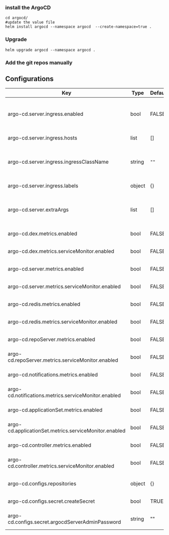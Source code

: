 ### install the ArgoCD 
```
cd argocd/
#update the value file
helm install argocd --namespace argocd  --create-namespace=true .
```
### Upgrade 
```
helm upgrade argocd --namespace argocd .
```

### Add the git repos manually 

## Configurations

| Key                                                  | Type   | Default | Description                                                  |
|------------------------------------------------------|--------|---------|--------------------------------------------------------------|
| argo-cd.server.ingress.enabled                       | bool   | FALSE   | Enable an ingress resource for the Argo CD server            |
| argo-cd.server.ingress.hosts                         | list   | []      | List of ingress hosts                                        |
| argo-cd.server.ingress.ingressClassName              | string | `""`    | Defines which ingress controller will implement the resource |
| argo-cd.server.ingress.labels                        | object | {}      | Additional ingress labels                                    |
| argo-cd.server.extraArgs                             | list   | []      | Additional command line arguments to pass to Argo CD server  |
| argo-cd.dex.metrics.enabled                          | bool   | FALSE   | Deploy metrics service                                       |
| argo-cd.dex.metrics.serviceMonitor.enabled           | bool   | FALSE   | Enable a prometheus ServiceMonitor                           |
| argo-cd.server.metrics.enabled                       | bool   | FALSE   | Deploy metrics service                                       |
| argo-cd.server.metrics.serviceMonitor.enabled        | bool   | FALSE   | Enable a prometheus ServiceMonitor                           |
| argo-cd.redis.metrics.enabled                        | bool   | FALSE   | Deploy metrics service                                       |
| argo-cd.redis.metrics.serviceMonitor.enabled         | bool   | FALSE   | Enable a prometheus ServiceMonitor                           |
| argo-cd.repoServer.metrics.enabled                   | bool   | FALSE   | Deploy metrics service                                       |
| argo-cd.repoServer.metrics.serviceMonitor.enabled    | bool   | FALSE   | Enable a prometheus ServiceMonitor                           |
| argo-cd.notifications.metrics.enabled                | bool   | FALSE   | Deploy metrics service                                       |
| argo-cd.notifications.metrics.serviceMonitor.enabled | bool   | FALSE   | Enable a prometheus ServiceMonitor                           |
| argo-cd.applicationSet.metrics.enabled               | bool   | FALSE   | Deploy metrics service                                       |
| argo-cd.applicationSet.metrics.serviceMonitor.enabled| bool   | FALSE   | Enable a prometheus ServiceMonitor                           |
| argo-cd.controller.metrics.enabled                   | bool   | FALSE   | Deploy metrics service                                       |
| argo-cd.controller.metrics.serviceMonitor.enabled    | bool   | FALSE   | Enable a prometheus ServiceMonitor                           |
| argo-cd.configs.repositories                         | object | {}      | Repositories list to be used by applications                 |
| argo-cd.configs.secret.createSecret                  | bool   | TRUE    | Create the argocd-secret                                     |
| argo-cd.configs.secret.argocdServerAdminPassword     | string | ""      | Bcrypt hashed admin password                                 |
